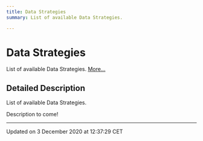```yaml
---
title: Data Strategies
summary: List of available Data Strategies.  

---
```


# Data Strategies




List of available Data Strategies.  [More...](#detailed-description)














## Detailed Description

List of available Data Strategies. 


























Description to come! 








-------------------------------

Updated on  3 December 2020 at 12:37:29 CET
